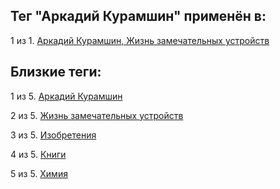 ## Тег "Аркадий Курамшин" применён в:

1 из 1. [Аркадий Курамшин, Жизнь замечательных устройств](../Книги/Дизайн%20и%20изобретения/Аркадий%20Курамшин%20-%20Жизнь%20замечательных%20устройств.md)

## Близкие теги:

1 из 5. [Аркадий Курамшин](./Аркадий%20Курамшин.md)

2 из 5. [Жизнь замечательных устройств](./Жизнь%20замечательных%20устройств.md)

3 из 5. [Изобретения](./Изобретения.md)

4 из 5. [Книги](./Книги.md)

5 из 5. [Химия](./Химия.md)

